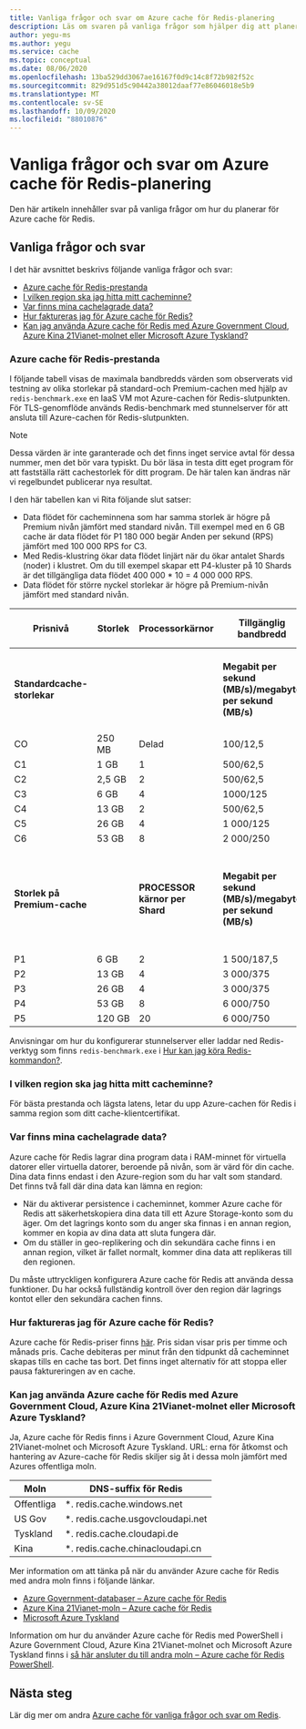 ```yaml
---
title: Vanliga frågor och svar om Azure cache för Redis-planering
description: Läs om svaren på vanliga frågor som hjälper dig att planera för Azure cache för Redis
author: yegu-ms
ms.author: yegu
ms.service: cache
ms.topic: conceptual
ms.date: 08/06/2020
ms.openlocfilehash: 13ba529dd3067ae16167f0d9c14c8f72b982f52c
ms.sourcegitcommit: 829d951d5c90442a38012daaf77e86046018e5b9
ms.translationtype: MT
ms.contentlocale: sv-SE
ms.lasthandoff: 10/09/2020
ms.locfileid: "88010876"
---
```

# <a name="azure-cache-for-redis-planning-faqs"></a>Vanliga frågor och svar om Azure cache för Redis-planering

Den här artikeln innehåller svar på vanliga frågor om hur du planerar för Azure cache för Redis.

## <a name="common-questions-and-answers"></a>Vanliga frågor och svar
I det här avsnittet beskrivs följande vanliga frågor och svar:

* [Azure cache för Redis-prestanda](#azure-cache-for-redis-performance)
* [I vilken region ska jag hitta mitt cacheminne?](#in-what-region-should-i-locate-my-cache)
* [Var finns mina cachelagrade data?](#where-do-my-cached-data-reside)
* [Hur faktureras jag för Azure cache för Redis?](#how-am-i-billed-for-azure-cache-for-redis)
* [Kan jag använda Azure cache för Redis med Azure Government Cloud, Azure Kina 21Vianet-molnet eller Microsoft Azure Tyskland?](#can-i-use-azure-cache-for-redis-with-azure-government-cloud-azure-china-21vianet-cloud-or-microsoft-azure-germany)

### <a name="azure-cache-for-redis-performance"></a>Azure cache för Redis-prestanda
I följande tabell visas de maximala bandbredds värden som observerats vid testning av olika storlekar på standard-och Premium-cachen med hjälp av `redis-benchmark.exe` en IaaS VM mot Azure-cachen för Redis-slutpunkten. För TLS-genomflöde används Redis-benchmark med stunnelserver för att ansluta till Azure-cachen för Redis-slutpunkten.

>[!NOTE] 
>Dessa värden är inte garanterade och det finns inget service avtal för dessa nummer, men det bör vara typiskt. Du bör läsa in testa ditt eget program för att fastställa rätt cachestorlek för ditt program.
>De här talen kan ändras när vi regelbundet publicerar nya resultat.
>

I den här tabellen kan vi Rita följande slut satser:

* Data flödet för cacheminnena som har samma storlek är högre på Premium nivån jämfört med standard nivån. Till exempel med en 6 GB cache är data flödet för P1 180 000 begär Anden per sekund (RPS) jämfört med 100 000 RPS for C3.
* Med Redis-klustring ökar data flödet linjärt när du ökar antalet Shards (noder) i klustret. Om du till exempel skapar ett P4-kluster på 10 Shards är det tillgängliga data flödet 400 000 * 10 = 4 000 000 RPS.
* Data flödet för större nyckel storlekar är högre på Premium-nivån jämfört med standard nivån.

| Prisnivå | Storlek | Processorkärnor | Tillgänglig bandbredd | värde storlek 1 KB | värde storlek 1 KB |
| --- | --- | --- | --- | --- | --- |
| **Standardcache-storlekar** | | |**Megabit per sekund (MB/s)/megabyte per sekund (MB/s)** |**Begär Anden per sekund (RPS) icke-SSL** |**Begär Anden per sekund (RPS) SSL** |
| CO | 250 MB | Delad | 100/12,5  |  15 000 |   7 500 |
| C1 |   1 GB | 1      | 500/62,5  |  38 000 |  20 720 |
| C2 | 2,5 GB | 2      | 500/62,5  |  41 000 |  37 000 |
| C3 |   6 GB | 4      | 1000/125  | 100 000 |  90 000 |
| C4 |  13 GB | 2      | 500/62,5  |  60 000 |  55 000 |
| C5 |  26 GB | 4      | 1 000/125 | 102 000 |  93 000 |
| C6 |  53 GB | 8      | 2 000/250 | 126 000 | 120 000 |
| **Storlek på Premium-cache** | |**PROCESSOR kärnor per Shard** | **Megabit per sekund (MB/s)/megabyte per sekund (MB/s)** |**Begär Anden per sekund (RPS) som inte är SSL, per Shard** |**Begär Anden per sekund (RPS) SSL, per Shard** |
| P1 |   6 GB |  2 | 1 500/187,5 | 180 000 | 172 000 |
| P2 |  13 GB |  4 | 3 000/375   | 350 000 | 341 000 |
| P3 |  26 GB |  4 | 3 000/375   | 350 000 | 341 000 |
| P4 |  53 GB |  8 | 6 000/750   | 400,000 | 373 000 |
| P5 | 120 GB | 20 | 6 000/750   | 400,000 | 373 000 |

Anvisningar om hur du konfigurerar stunnelserver eller laddar ned Redis-verktyg som finns `redis-benchmark.exe` i [Hur kan jag köra Redis-kommandon?](cache-development-faq.md#how-can-i-run-redis-commands).

### <a name="in-what-region-should-i-locate-my-cache"></a>I vilken region ska jag hitta mitt cacheminne?
För bästa prestanda och lägsta latens, letar du upp Azure-cachen för Redis i samma region som ditt cache-klientcertifikat.

### <a name="where-do-my-cached-data-reside"></a>Var finns mina cachelagrade data?
Azure cache för Redis lagrar dina program data i RAM-minnet för virtuella datorer eller virtuella datorer, beroende på nivån, som är värd för din cache. Dina data finns endast i den Azure-region som du har valt som standard. Det finns två fall där dina data kan lämna en region:
* När du aktiverar persistence i cacheminnet, kommer Azure cache för Redis att säkerhetskopiera dina data till ett Azure Storage-konto som du äger. Om det lagrings konto som du anger ska finnas i en annan region, kommer en kopia av dina data att sluta fungera där.
* Om du ställer in geo-replikering och din sekundära cache finns i en annan region, vilket är fallet normalt, kommer dina data att replikeras till den regionen.

Du måste uttryckligen konfigurera Azure cache för Redis att använda dessa funktioner. Du har också fullständig kontroll över den region där lagrings kontot eller den sekundära cachen finns.

### <a name="how-am-i-billed-for-azure-cache-for-redis"></a>Hur faktureras jag för Azure cache för Redis?
Azure cache för Redis-priser finns [här](https://azure.microsoft.com/pricing/details/cache/). Pris sidan visar pris per timme och månads pris. Cache debiteras per minut från den tidpunkt då cacheminnet skapas tills en cache tas bort. Det finns inget alternativ för att stoppa eller pausa faktureringen av en cache.

### <a name="can-i-use-azure-cache-for-redis-with-azure-government-cloud-azure-china-21vianet-cloud-or-microsoft-azure-germany"></a>Kan jag använda Azure cache för Redis med Azure Government Cloud, Azure Kina 21Vianet-molnet eller Microsoft Azure Tyskland?
Ja, Azure cache för Redis finns i Azure Government Cloud, Azure Kina 21Vianet-molnet och Microsoft Azure Tyskland. URL: erna för åtkomst och hantering av Azure-cache för Redis skiljer sig åt i dessa moln jämfört med Azures offentliga moln.

| Moln   | DNS-suffix för Redis            |
|---------|---------------------------------|
| Offentliga  | *. redis.cache.windows.net       |
| US Gov  | *. redis.cache.usgovcloudapi.net |
| Tyskland | *. redis.cache.cloudapi.de       |
| Kina   | *. redis.cache.chinacloudapi.cn  |

Mer information om att tänka på när du använder Azure cache för Redis med andra moln finns i följande länkar.

- [Azure Government-databaser – Azure cache för Redis](../azure-government/documentation-government-services-database.md#azure-cache-for-redis)
- [Azure Kina 21Vianet-moln – Azure cache för Redis](https://www.azure.cn/home/features/redis-cache/)
- [Microsoft Azure Tyskland](https://azure.microsoft.com/overview/clouds/germany/)

Information om hur du använder Azure cache för Redis med PowerShell i Azure Government Cloud, Azure Kina 21Vianet-molnet och Microsoft Azure Tyskland finns i [så här ansluter du till andra moln – Azure cache för Redis PowerShell](cache-how-to-manage-redis-cache-powershell.md#how-to-connect-to-other-clouds).

## <a name="next-steps"></a>Nästa steg

Lär dig mer om andra [Azure cache för vanliga frågor och svar om Redis](cache-faq.md).
